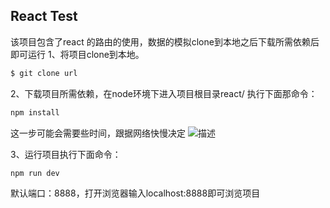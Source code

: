 ## React Test
该项目包含了react 的路由的使用，数据的模拟clone到本地之后下载所需依赖后即可运行
1、将项目clone到本地。
```python
$ git clone url 
```
2、下载项目所需依赖，在node环境下进入项目根目录react/ 执行下面那命令：
```python
npm install
```
这一步可能会需要些时间，跟据网络快慢决定
![描述](https://clearself.github.io/react/image/react_1.jpg "图片描述")

3、运行项目执行下面命令：
```python
npm run dev
```
默认端口：8888，打开浏览器输入localhost:8888即可浏览项目

